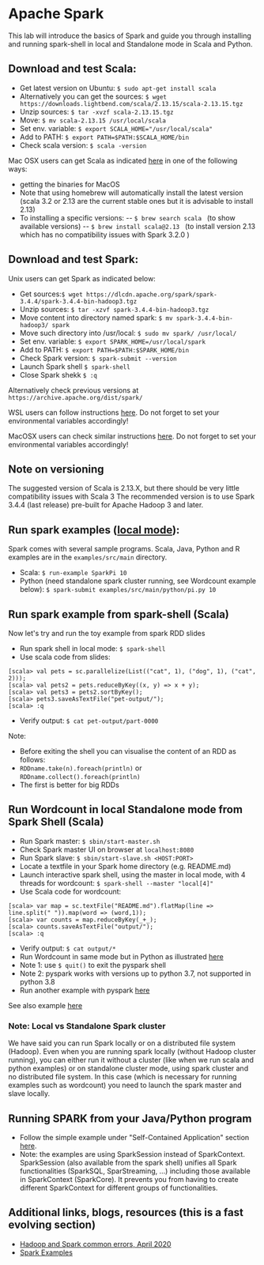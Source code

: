 # Apache Spark
This lab will introduce the basics of Spark and guide you through installing and running spark-shell in local and Standalone mode in Scala and Python.

## Download and test Scala:

  - Get latest version on Ubuntu:  `$ sudo apt-get install scala`
  - Alternatively you can get the sources: `$ wget https://downloads.lightbend.com/scala/2.13.15/scala-2.13.15.tgz`
  - Unzip sources: `$ tar -xvzf scala-2.13.15.tgz `
  - Move: `$ mv scala-2.13.15 /usr/local/scala`
  - Set env. variable: `$ export SCALA_HOME="/usr/local/scala" `
  - Add to PATH: `$ export PATH=$PATH:$SCALA_HOME/bin `
  - Check scala version: `$ scala -version`

Mac OSX users can get Scala as indicated [here](https://www.scala-lang.org/download/) in one of the following ways:
 - getting the binaries for MacOS
 - Note that using homebrew will automatically install the latest version (scala 3.2 or 2.13 are the current stable ones but it is advisable to install 2.13)
 - To installing a specific versions:
    -- `$ brew search scala ` (to show available versions)
    -- `$ brew install scala@2.13 ` (to install version 2.13 which has no compatibility issues with Spark 3.2.0 )


## Download and test Spark:

Unix users can get Spark as indicated below:

  - Get sources:`$ wget https://dlcdn.apache.org/spark/spark-3.4.4/spark-3.4.4-bin-hadoop3.tgz`
  - Unzip sources: `$ tar -xzvf spark-3.4.4-bin-hadoop3.tgz`
  - Move content into directory named spark: `$ mv spark-3.4.4-bin-hadoop3/ spark` 
  - Move such directory into /usr/local: `$ sudo mv spark/ /usr/local/`
  - Set env. variable: `$ export SPARK_HOME=/usr/local/spark`
  - Add to PATH: `$ export PATH=$PATH:$SPARK_HOME/bin`
  - Check Spark version: `$ spark-submit --version`
  - Launch Spark shell `$ spark-shell `
  - Close Spark shekk `$ :q `

Alternatively check previous versions at `https://archive.apache.org/dist/spark/`

WSL users can follow instructions [here](https://kontext.tech/column/spark/560/apache-spark-301-installation-on-linux-guide). Do not forget to set your environmental variables accordingly!

MacOSX users can check similar instructions [here](https://kontext.tech/article/596/apache-spark-301-installation-on-macos).
Do not forget to set your environmental variables accordingly!
<!-- Spark wordcount example video: https://www.youtube.com/watch?v=HQTB3hlLD6E -->


## Note on versioning
The suggested version of Scala is 2.13.X, but there should be very little compatibility issues with Scala 3
The recommended version is to use Spark 3.4.4 (last release) pre-built for Apache Hadoop 3 and later.

## Run spark examples ([local mode](http://spark.apache.org/docs/latest/)):
Spark comes with several sample programs. Scala, Java, Python and R examples are in the `examples/src/main` directory. 
  - Scala: `$ run-example SparkPi 10`
  - Python (need standalone spark cluster running, see Wordcount example below): `$ spark-submit examples/src/main/python/pi.py 10`

## Run spark example from spark-shell (Scala)
Now let's try and run the toy example from spark RDD slides
  - Run spark shell in local mode: `$ spark-shell`
  - Use scala code from slides:

```
[scala> val pets = sc.parallelize(List(("cat", 1), ("dog", 1), ("cat", 2)));
[scala> val pets2 = pets.reduceByKey((x, y) => x + y);
[scala> val pets3 = pets2.sortByKey();
[scala> pets3.saveAsTextFile("pet-output/");
[scala> :q
```
  - Verify output: `$ cat pet-output/part-0000 `

Note:
  - Before exiting the shell you can visualise the content of an RDD as follows:
  - `RDDname.take(n).foreach(println)` or `RDDname.collect().foreach(println)`
  - The first is better for big RDDs
    
## Run Wordcount in local Standalone mode from Spark Shell (Scala)
 * Run Spark master: `$ sbin/start-master.sh`
 * Check Spark master UI on browser at `localhost:8080`
 * Run Spark slave: `$ sbin/start-slave.sh <HOST:PORT> `
 * Locate a textfile in your Spark home directory (e.g. README.md)
 * Launch interactive spark shell, using the master in local mode, with 4 threads for wordcount: `$ spark-shell --master "local[4]" `
 * Use Scala code for wordcount:

 ```
 [scala> var map = sc.textFile("README.md").flatMap(line => line.split(" ")).map(word => (word,1));
 [scala> var counts = map.reduceByKey(_+_);
 [scala> counts.saveAsTextFile("output/");
 [scala> :q
```
 * Verify output: `$ cat output/* `
 * Run Wordcount in same mode but in Python as illustrated [here](https://www.tutorialkart.com/apache-spark/python-spark-shell-pyspark-example/)
 * Note 1: use `$ quit()` to exit the pyspark shell
 * Note 2: pyspark works with versions up to python 3.7, not supported in python 3.8 
 * Run another example with pyspark [here](https://spark.apache.org/docs/latest/quick-start.html#basics)

See also example [here](https://www.tutorialkart.com/apache-spark/scala-spark-shell-example/)

### Note: Local vs Standalone Spark cluster 
We have said you can run Spark locally or on a distributed file system (Hadoop). Even when you are running spark locally (without Hadoop cluster running), you can either run it without a cluster (like when we run scala and python examples) or on standalone cluster mode, using spark cluster and no distributed file system. In this case (which is necessary for running examples such as wordcount) you need to launch the spark master and slave locally.



## Running SPARK from your Java/Python program
 * Follow the simple example under "Self-Contained Application" section [here](https://spark.apache.org/docs/latest/quick-start.html#basics).
 * Note: the examples are using SparkSession instead of SparkContext. SparkSession (also available from the spark shell) unifies all Spark functionalities (SparkSQL, SparStreaming, ...) including those available in SparkContext (SparkCore). It prevents you from having to create different SparkContext for different groups of functionalities.

## Additional links, blogs, resources (this is a fast evolving section)
 * [Hadoop and Spark common errors, April 2020](https://medium.com/analytics-vidhya/9-issues-ive-encountered-when-setting-up-a-hadoop-spark-cluster-for-the-first-time-87b023624a43)
 * [Spark Examples](https://spark.apache.org/examples.html)
